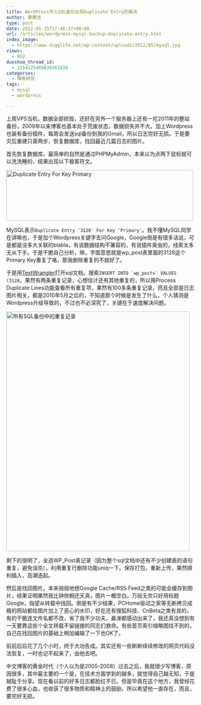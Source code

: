 ```yaml
---
title: WordPress导入SQL备份出现Duplicate Entry的解决
author: 摩摩诘
type: post
date: 2012-05-15T17:48:27+00:00
url: /articles/wordpress-mysql-backup-duplicate-entry.html
index_image:
  - https://www.digglife.net/wp-content/uploads/2012/05/mysql.jpg
views:
  - 952
duoshuo_thread_id:
  - 1154125469839261838
categories:
  - 博客研究
tags:
  - mysql
  - wordpress

---
```

上周VPS当机，数据全部损毁，还好在另外一个服务器上还有一坨2011年的整站备份，2009年以来博客也基本处于荒废状态，数据损失并不大。加上Wordpress也装有备份插件，每周会发送sql备份到我的Gmail，所以日志完好无损。于是要灾后重建只需两步，恢复数据库，找回最近几篇日志的图片。

<!--more-->

首先恢复数据库。最简单的自然是通过PHPMyAdmin，本来以为点两下鼠标就可以洗洗睡的，结果出现以下极客符文。

<img title="duplicate-entry-primary-id" src="http://digglife.qiniudn.com/wp-content/uploads/2012/05/duplicate-entry-primary-id.png" alt="Duplicate Entry For Key Primary" width="500" height="135" />

MySQL表示`Duplicate Entry '3128' For Key 'Primary'`。我不懂MySQL同学在讲嘛也，于是加个Wordpress关键字去问Google，Google倒是有很多话说，可是都是没多大关联的blabla，有说数据结构不兼容的，有说插件臭虫的，线索太多无从下手。于是干脆自己分析，嘛，字面意思就是wp_post表里面的3128这个Primary Key重复了咯，那我删除重复的不就好了。

于是用<a title="TextWrangler" href="http://itunes.apple.com/cn/app/textwrangler/id404010395" target="_blank">TextWrangler</a>打开sql文档，搜索``INSERT INTO `wp_posts` VALUES (3128``，果然有两条重复记录，心想估计还有其他重复的，所以用Process Duplicate Lines功能查看所有重复项，果然有100多条重复记录，而且全部是日志图片相关，都是2010年5月之后的，不知道那个时候是发生了什么，个人猜测是Wordpress升级导致的，不过也不必深究了，关键在于速度解决问题。
  
<img title="all-duplicate-lines-sql-backup" src="http://digglife.qiniudn.com/wp-content/uploads/2012/05/all-duplicate-lines-sql-backup.png" alt="所有SQL备份中的重复记录" width="490" height="639" />
  
剩下的很明了，全选WP_Post表记录（因为整个sql文档中还有不少创建表的语句重复，避免误杀），利用重复行删除功能uniq一下。保存打包，重新上传，果然顺利插入，高潮迭起。

然后是找回图片。本来弱弱地想Google Cache/RSS Feed之类的可能会缓存到图片，结果证明果然我比钟欣桐还天真，图片一概空白。万般无奈只好用标题Google，指望从转载中找回。倒是有不少结果，PCHome驱动之家等无断拷贝成瘾的网站都给图片加上了恶心的水印，好在还有搜狐科技、CnBeta之类有良的，有的干脆连文件名都不改，省了我不少功夫，鼻涕都感动出来了，我还真没想到有一天要靠这些个全文转载不留链接的同志们救命。有些首页索引缩略图找不到的，自己在找回图片的基础上稍加编辑了一下也OK了。

前前后后花了几个小时，终于大功告成。其实还有一些断断续续修改的网页代码没法恢复，一时也记不起来了，由他去吧。

中文博客的黄金时代（个人以为是2005-2008）过去之后，我就很少写博客，原因很多，其中最主要的一个是，在技术方面学到的越多，就觉得自己越无知，于是越耻于分享。现在看以前的好多日志都脸红不已。但是毕竟在这个地方，我曾经花费了很多心血，也收获了很多物质和精神上的鼓励，所以希望他一直存在，而且，要完好无损。